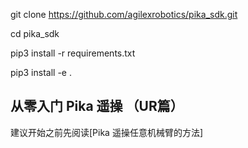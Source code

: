 git clone https://github.com/agilexrobotics/pika_sdk.git

cd pika_sdk

pip3 install -r requirements.txt  

pip3 install -e .




## 从零入门 Pika 遥操 （UR篇）

建议开始之前先阅读[Pika 遥操任意机械臂的方法]


